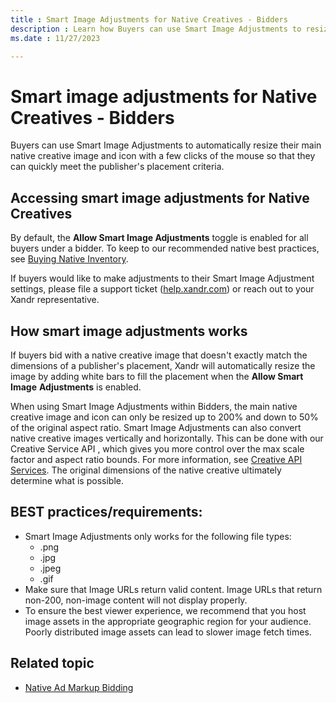 ```yaml
---
title : Smart Image Adjustments for Native Creatives - Bidders
description : Learn how Buyers can use Smart Image Adjustments to resize their main native creative image and icon with a few clicks of the mouse.
ms.date : 11/27/2023

---
```



# Smart image adjustments for Native Creatives - Bidders

Buyers can use Smart Image Adjustments to automatically resize their
main native creative image and icon with a few clicks of the mouse so
that they can quickly meet the publisher's placement criteria.


## Accessing smart image adjustments for Native Creatives

By default, the **Allow Smart Image Adjustments** toggle is enabled for
all buyers under a bidder. To keep to our recommended native best
practices, see [Buying Native Inventory](../invest/buying-native-inventory.md).

If buyers would like to make adjustments to their Smart Image Adjustment
settings, please file a support ticket
([help.xandr.com](https://help.xandr.com/s/login/)) or reach out to your
Xandr representative.

## How smart image adjustments works

If buyers bid with a native creative image that doesn't exactly match
the dimensions of a publisher's
placement, Xandr will automatically resize the
image by adding white bars to fill the placement when the **Allow Smart
Image** **Adjustments** is enabled.

When using Smart Image Adjustments within Bidders, the main native
creative image and icon can only be resized up to 200% and down to 50%
of the original aspect ratio. Smart Image Adjustments can also convert
native creative images vertically and horizontally. This can be done
with our Creative Service API , which gives you more control over the
max scale factor and aspect ratio bounds. For more information, see [Creative API Services](creative-api-services.md). The original
dimensions of the native creative ultimately determine what is possible.

## BEST practices/requirements:

- Smart Image Adjustments only works for the following file types:
  - .png
  - .jpg
  - .jpeg
  - .gif
- Make sure that Image URLs return valid content. Image URLs that return
  non-200, non-image content will not display properly.
- To ensure the best viewer experience, we recommend that you host image
  assets in the appropriate geographic region for your audience. Poorly
  distributed image assets can lead to slower image fetch times.

## Related topic

- [Native Ad Markup Bidding](native-ad-markup-bidding.md)